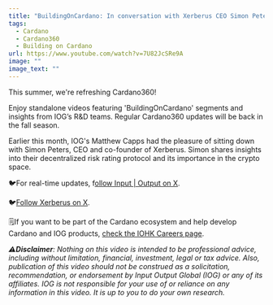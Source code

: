 ```yaml
---
title: "BuildingOnCardano: In conversation with Xerberus CEO Simon Peters"
tags:
  - Cardano
  - Cardano360
  - Building on Cardano
url: https://www.youtube.com/watch?v=7U82JcSRe9A
image: ""
image_text: ""
---
```


This summer, we're refreshing Cardano360!

Enjoy standalone videos featuring 'BuildingOnCardano' segments and insights from IOG’s R&D teams. Regular Cardano360 updates will be back in the fall season.

Earlier this month, IOG's Matthew Capps had the pleasure of sitting down with Simon Peters, CEO and co-founder of Xerberus. Simon shares insights into their decentralized risk rating protocol and its importance in the crypto space.

🐦For real-time updates, f[ollow Input | Output on X](https://x.com/InputOutputHK).

🐦[Follow Xerberus on X](https://x.com/Xerberus_io).

🗒️If you want to be part of the Cardano ecosystem and help develop Cardano and IOG products, [check the IOHK Careers page](https://iohk.link/3TlsMgH).

_⚠️_**_Disclaimer_**_: Nothing on this video is intended to be professional advice, including without limitation, financial, investment, legal or tax advice. Also, publication of this video should not be construed as a solicitation, recommendation, or endorsement by Input Output Global (IOG) or any of its affiliates. IOG is not responsible for your use of or reliance on any information in this video. It is up to you to do your own research._
